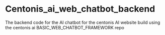 # Centonis_ai_web_chatbot_backend
The backend code for the AI chatbot for the centonis AI website build using the centonis ai BASIC_WEB_CHATBOT_FRAMEWORK repo
